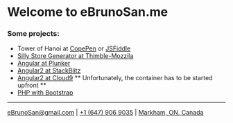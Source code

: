 <script defer src="https://use.fontawesome.com/releases/v5.0.10/js/all.js" integrity="sha384-slN8GvtUJGnv6ca26v8EzVaR9DC58QEwsIk9q1QXdCU8Yu8ck/tL/5szYlBbqmS+" crossorigin="anonymous"></script>

<style>
.fab .fas {
  padding: 20px;
  font-size: 30px;
  width: 50px;
  text-align: center;
  text-decoration: none;
  margin: 5px 2px;
  background: gray;
  color: black
}

.fab:hover .fas:hover {
    opacity: 0.7;
}
</style>


# Welcome to eBrunoSan.me

### Some projects:
- Tower of Hanoi at [CopePen](https://codepen.io/ebrunosan/pen/NMRoZX) or [JSFiddle](https://jsfiddle.net/ebrunosan/8hkxot4a/)
- [Silly Store Generator at Thimble-Mozzila](https://thimbleprojects.org/ebrunosan/467686)
- [Angular at Plunker](https://embed.plnkr.co/uVy4H64hZBmzucoHjXM3/)
- [Angular2 at StackBlitz](https://stackblitz.com/edit/angular-qijtbn)
- [Angular2 at Cloud9](https://angular2-bdasilvasantos00.c9users.io/) ** Unfortunately, the container has to be started upfront **
- [PHP with Bootstrap](http://web.ebrunosan.epizy.com)

* * *
[<i class="fas fa-envelope fa-lg" style="color:black"></i> eBrunoSan@gmail.com](mailto:ebrunosan@gmail.com) | 
[<i class="fas fa-phone fa-lg" style="color:black"></i> +1 (647) 906 9035](tel:+16479069035) | 
[<i class="fas fa-map-marker-alt" style="color:black"></i> Markham, ON, Canada](https://goo.gl/maps/fSSwMpRAKRx)

[<i class="fab fa-github fa-2x" style="color:black"></i>](https://github.com/ebrunosan)
[<i class="fab fa-gitlab fa-2x" style="color:black"></i>](https://gitlab.com/ebrunosan)
[<i class="fab fa-linkedin fa-2x" style="color:black"></i>](https://www.linkedin.com/in/ebrunosan)
[<i class="fab fa-twitter fa-2x" style="color:black"></i>](https://twitter.com/ebrunosan)
[<i class="fab fa-wordpress fa-2x" style="color:black"></i>](https://ebrunosan.wordpress.com/)
